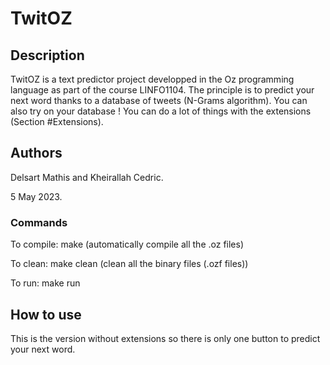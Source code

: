 # TwitOZ

## Description

TwitOZ is a text predictor project developped in the Oz programming language as part of the course LINFO1104.
The principle is to predict your next word thanks to a database of tweets (N-Grams algorithm).
You can also try on your database ! You can do a lot of things with the extensions (Section #Extensions).

## Authors

Delsart Mathis and Kheirallah Cedric.

5 May 2023.

### Commands

To compile:
    make (automatically compile all the .oz files)

To clean:
    make clean (clean all the binary files (.ozf files))

To run:
    make run

## How to use

This is the version without extensions so there is only one button to predict your next word.